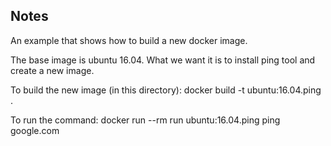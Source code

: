 Notes
---------------

An example that shows how to build a new docker image.

The base image is ubuntu 16.04.
What we want it is to install ping tool and create a new image.

To build the new image (in this directory): docker build -t ubuntu:16.04.ping .

To run the command: docker run --rm run ubuntu:16.04.ping ping google.com
